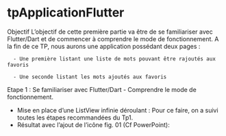 # tpApplicationFlutter
Objectif L’objectif de cette première partie va être de se familiariser avec Flutter/Dart et de commencer à  comprendre le mode de fonctionnement. A la fin de ce TP, nous aurons une application possédant deux pages :  
     
      - Une première listant une liste de mots pouvant être rajoutés aux favoris 
      
      - Une seconde listant les mots ajoutés aux favoris
      
Etape 1 : Se familiariser avec Flutter/Dart - Comprendre le mode de fonctionnement. 
- Mise en place d’une ListView infinie déroulant : Pour ce faire, on a suivi toutes les étapes recommandées du Tp1. 
- Résultat avec l’ajout de l’icône fig. 01  (Cf PowerPoint):  


